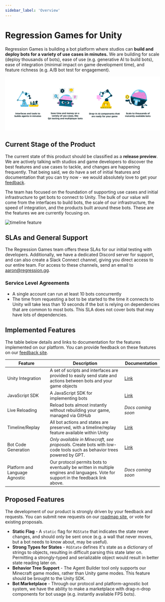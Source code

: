 ```yaml
---
sidebar_label: 'Overview'
---
```


# Regression Games for Unity

Regression Games is building a bot platform where studios can **build and deploy bots for a variety of use cases in minutes.** We are building for scale (deploy thousands of bots), ease of use (e.g. generative AI to build bots), ease of integration (minimal impact on game development time), and feature richness (e.g. A/B bot test for engagement).

![vision](vision.png)

## Current Stage of the Product

The current state of this product should be classified as a **release preview**. We are actively talking with studios and game developers to discover the best features and use cases to tackle, and changes are happening frequently. That being said, we do have
a set of initial features and documentation that you can try now - we would absolutely love to get your [feedback](https://regression-games.sleekplan.app/feedback).

The team has focused on the foundation of supporting use cases and initial infrastructure to get bots to connect to Unity. The bulk
of our value will come from the interfaces to build bots, the scale of our infrastructure, the speed of integration, and the products
built around these bots. These are the features we are currently focusing on.

![timeline feature](timeline.png)

## SLAs and General Support

The Regression Games team offers these SLAs for our initial testing with developers. Additionally, we have a dedicated Discord
server for support, and can also create a Slack Connect channel, giving you direct access to our entire team. For access to
these channels, send an email to [aaron@regression.gg](mailto:aaron@regression.gg).

### Service Level Agreements

* A single account can run at least 10 bots concurrently
* The time from requesting a bot to be started to the time it connects to Unity will take less than 10 seconds if the bot is relying on dependencies that are common to most bots. This SLA does not cover bots that may have lots of dependencies.

## Implemented Features

The table below details and links to documentation for the features implemented on our platform. You can provide feedback on these
features on our [feedback site](https://regression-games.sleekplan.app/feedback).

| **Feature**                    | **Description**                                                                                                                   | **Documentation** |
|--------------------------------|-----------------------------------------------------------------------------------------------------------------------------------|-------------------|
| Unity Integration              | A set of scripts and interfaces are provided to easily send state and actions between bots and your game objects                  | [Link](./RGBotSpawnManager)       |
| JavaScript SDK                 | A JavaScript SDK for implementing bots                                                                                            | [Link](./creating-bots/configuration)       |
| Live Reloading                 | Reload bots almost instantly without rebuilding your game, managed via GitHub                                                     | _Docs coming soon_       |
| Timeline/Replay                | All bot actions and states are preserved, with a timeline/replay feature available within Unity                                   | [Link](./in-editor-replay)       |
| Bot Code Generation            | _Only available in Minecraft, see proposals_. Create bots with low-code tools such as behavior trees powered by GPT.              | [Link](../../../players/creating-bots/agent-builder)       |
| Platform and Language Agnostic | Our protocol permits bots to eventually be written in multiple engines and languages. Vote for support in the feedback link above. | _Docs coming soon_       |


## Proposed Features

The development of our product is strongly driven by your feedback and requests. You can submit new requests on our [roadmap site](https://regression-games.sleekplan.app/feedback), or vote for existing proposals.

* **Static Flag** - A `static` flag for `RGState` that indicates the state never changes, and should only be sent once (e.g. a wall
                    that never moves, but a bot needs to know about, may be useful).
* **Strong Types for States** - `RGState` defines it's state as a dictionary of strings to objects, resulting in difficult parsing
                                this state later on. Permitting a strongly-typed and serializable object would result in better
                                state reading later on.
* **Behavior Tree Support** - The Agent Builder tool only supports our Minecraft game modes, rather than Unity game modes. This
                              feature should be brought to the Unity SDK. 
* **Bot Marketplace** - Through our protocol and platform-agnostic bot system, we have the ability to make a marketplace with
                        drag-n-drop components for bot usage (e.g. instantly available FPS bots).